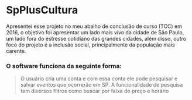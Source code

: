 # SpPlusCultura
Apresentei esse projeto no meu abalho de conclusão de curso (TCC) em 2016, o objetivo foi apresentar um lado mais vivo da cidade de São Paulo, um lado fora do estresse cotidiano das grandes cidades, além disso, outro foco do projeto é a inclusão social, principalmente da população mais carente.
### O software funciona da seguinte forma: 
>O usuário cria uma conta e com essa conta ele pode pesquisar e salvar eventos que ocorrerão em SP. A funcionalidade de pesquisa tem diversos filtros como buscar por faixa de preço e horário 
